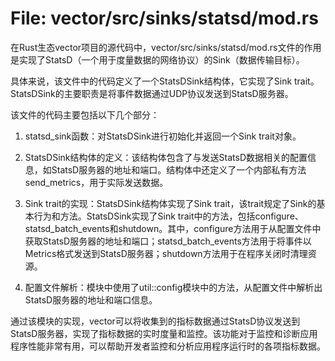 # File: vector/src/sinks/statsd/mod.rs

在Rust生态vector项目的源代码中，vector/src/sinks/statsd/mod.rs文件的作用是实现了StatsD（一个用于度量数据的网络协议）的Sink（数据传输目标）。

具体来说，该文件中的代码定义了一个StatsDSink结构体，它实现了Sink trait。StatsDSink的主要职责是将事件数据通过UDP协议发送到StatsD服务器。

该文件的代码主要包括以下几个部分：

1. statsd_sink函数：对StatsDSink进行初始化并返回一个Sink trait对象。

2. StatsDSink结构体的定义：该结构体包含了与发送StatsD数据相关的配置信息，如StatsD服务器的地址和端口。结构体中还定义了一个内部私有方法send_metrics，用于实际发送数据。

3. Sink trait的实现：StatsDSink结构体实现了Sink trait，该trait规定了Sink的基本行为和方法。StatsDSink实现了Sink trait中的方法，包括configure、statsd_batch_events和shutdown。其中，configure方法用于从配置文件中获取StatsD服务器的地址和端口；statsd_batch_events方法用于将事件以Metrics格式发送到StatsD服务器；shutdown方法用于在程序关闭时清理资源。

4. 配置文件解析：模块中使用了util::config模块中的方法，从配置文件中解析出StatsD服务器的地址和端口信息。

通过该模块的实现，vector可以将收集到的指标数据通过StatsD协议发送到StatsD服务器，实现了指标数据的实时度量和监控。该功能对于监控和诊断应用程序性能非常有用，可以帮助开发者监控和分析应用程序运行时的各项指标数据。

